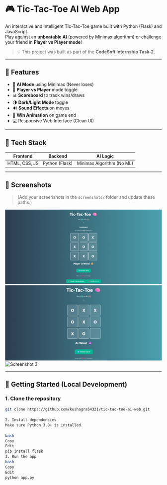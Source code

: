 # 🎮 Tic-Tac-Toe AI Web App

An interactive and intelligent Tic-Tac-Toe game built with Python (Flask) and JavaScript.  
Play against an **unbeatable AI** (powered by Minimax algorithm) or challenge your friend in **Player vs Player mode**!

> 💡 This project was built as part of the **CodeSoft Internship Task-2**.

---

## 🌟 Features

- 🤖 **AI Mode** using Minimax (Never loses)
- 👬 **Player vs Player** mode toggle
- 📊 **Scoreboard** to track wins/draws
- 🌗 **Dark/Light Mode** toggle
- 🔊 **Sound Effects** on moves
- 🎉 **Win Animation** on game end
- 💻 Responsive Web Interface (Clean UI)

---

## 🧰 Tech Stack

| Frontend         | Backend        | AI Logic      |
|------------------|----------------|---------------|
| HTML, CSS, JS     | Python (Flask) | Minimax Algorithm (No ML) |

---

## 📸 Screenshots

> (Add your screenshots in the `screenshots/` folder and update these paths.)

![Screenshot 1](screenshots/player-win.png)
![Screenshot 2](screenshots/ai-win.png)
![Screenshot 3](screenshots/dark-mode.png)

---

## 🚀 Getting Started (Local Development)

### 1. Clone the repository
```bash
git clone https://github.com/kushagra54321/tic-tac-toe-ai-web.git

2. Install dependencies
Make sure Python 3.8+ is installed.

bash
Copy
Edit
pip install flask
3. Run the app
bash
Copy
Edit
python app.py

